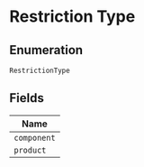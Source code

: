 
# Restriction Type

## Enumeration

`RestrictionType`

## Fields

| Name |
|  --- |
| `component` |
| `product` |

